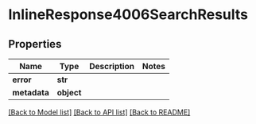 # InlineResponse4006SearchResults

## Properties
Name | Type | Description | Notes
------------ | ------------- | ------------- | -------------
**error** | **str** |  | 
**metadata** | **object** |  | 

[[Back to Model list]](../README.md#documentation-for-models) [[Back to API list]](../README.md#documentation-for-api-endpoints) [[Back to README]](../README.md)


